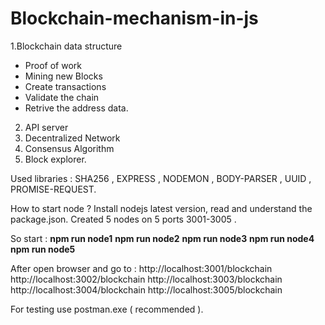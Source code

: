 # Blockchain-mechanism-in-js
1.Blockchain data structure
 * Proof of work
 * Mining new Blocks
 * Create transactions
 * Validate the chain
 * Retrive the address data.
2. API server
3. Decentralized Network
4. Consensus Algorithm
5. Block explorer.

Used libraries : SHA256 , EXPRESS , NODEMON , BODY-PARSER , UUID , PROMISE-REQUEST.

How to start node ?
Install nodejs latest version, read and understand the package.json. 
Created 5 nodes on 5 ports 3001-3005 .

So start : 
**npm run node1**
**npm run node2**
**npm run node3**
**npm run node4**
**npm run node5**

After open browser and go to :
http://localhost:3001/blockchain
http://localhost:3002/blockchain
http://localhost:3003/blockchain
http://localhost:3004/blockchain
http://localhost:3005/blockchain

For testing use postman.exe ( recommended ).
